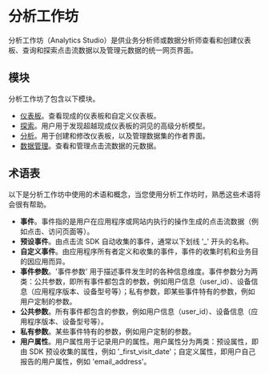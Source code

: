 # 分析工作坊
分析工作坊（Analytics Studio）是供业务分析师或数据分析师查看和创建仪表板、查询和探索点击流数据以及管理元数据的统一网页界面。

## 模块
分析工作坊了包含以下模块。

- [仪表板](./dashboard/index.md)。查看现成的仪表板和自定义仪表板。
- [探索](./explore/index.md)。用户用于发现超越现成仪表板的洞见的高级分析模型。
- [分析](./analyzes/index.md)。用于创建和修改仪表板，以及管理数据集的作者界面。
- [数据管理](./data-mgmt/index.md)。查看和管理点击流数据的元数据。

## 术语表
以下是分析工作坊中使用的术语和概念，当您使用分析工作坊时，熟悉这些术语将会很有帮助。

- **事件**。事件指的是用户在应用程序或网站内执行的操作生成的点击流数据（例如点击、访问页面等）。
- **预设事件**。由点击流 SDK 自动收集的事件，通常以下划线 '_' 开头的名称。
- **自定义事件**。由应用程序所有者定义和收集的事件，事件的收集时机和业务目的因应用而异。
- **事件参数**。'事件参数' 用于描述事件发生时的各种信息维度。事件参数分为两类：公共参数，即所有事件都包含的参数，例如用户信息（user_id）、设备信息（应用程序版本、设备型号等）；私有参数，即某些事件特有的参数，例如用户定制的参数。
- **公共参数**。所有事件都包含的参数，例如用户信息（user_id）、设备信息（应用程序版本、设备型号等）。
- **私有参数**。某些事件特有的参数，例如用户定制的参数。
- **用户属性**。用户属性用于记录用户的属性。用户属性分为两类：预设属性，即由 SDK 预设收集的属性，例如 '_first_visit_date'；自定义属性，即用户自己报告的用户属性，例如 'email_address'。
